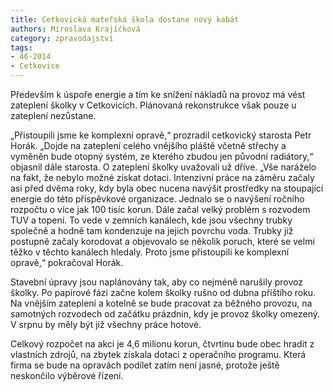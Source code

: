 ```yaml
---
title: Cetkovická mateřská škola dostane nový kabát
authors: Miroslava Krajíčková
category: zpravodajství
tags: 
- 46-2014
- Cetkovice
---
```

Především k úspoře energie a tím ke snížení nákladů na provoz má vést zateplení školky v Cetkovicích. Plánovaná rekonstrukce však pouze u zateplení nezůstane.

„Přistoupili jsme ke komplexní opravě,“ prozradil cetkovický starosta Petr Horák. „Dojde na zateplení celého vnějšího pláště včetně střechy a vyměněn bude otopný systém, ze kterého zbudou jen původní radiátory,“ objasnil dále starosta. O zateplení školky uvažovali už dříve. „Vše naráželo na fakt, že nebylo možné získat dotaci. Intenzivní práce na záměru začaly asi před dvěma roky, kdy byla obec nucena navýšit prostředky na stoupající energie do této příspěvkové organizace. Jednalo se o navýšení ročního rozpočtu o více jak 100 tisíc korun. Dále začal velký problém s rozvodem TUV a topení. To vede v zemních kanálech, kde jsou všechny trubky společně a hodně tam kondenzuje na jejich povrchu voda. Trubky již postupně začaly korodovat a objevovalo se několik poruch, které se velmi těžko v těchto kanálech hledaly. Proto jsme přistoupili ke komplexní opravě,“ pokračoval Horák.

Stavební úpravy jsou naplánovány tak, aby co nejméně narušily provoz školky. Po papírové fázi začne kolem školky rušno od dubna příštího roku. Na vnějším zateplení a kotelně se bude pracovat za běžného provozu, na samotných rozvodech od začátku prázdnin, kdy je provoz školky omezený. V srpnu by měly být již všechny práce hotové.

Celkový rozpočet na akci je 4,6 milionu korun, čtvrtinu bude obec hradit z vlastních zdrojů, na zbytek získala dotaci z operačního programu. Která firma se bude na opravách podílet zatím není jasné, protože ještě neskončilo výběrové řízení.


